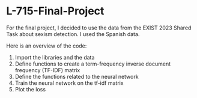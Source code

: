 # L-715-Final-Project


For the final project, I decided to use the data from the EXIST 2023 Shared Task about sexism detection. I used the Spanish data.

Here is an overview of the code:
1. Import the libraries and the data
2. Define functions to create a term-frequency inverse document frequency (TF-IDF) matrix
3. Define the functions related to the neural network
4. Train the neural network on the tf-idf matrix
5. Plot the loss


